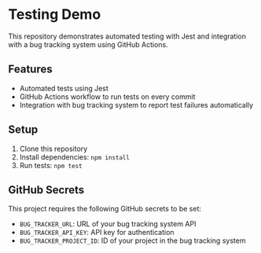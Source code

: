# Testing Demo

This repository demonstrates automated testing with Jest and integration with a bug tracking system using GitHub Actions.

## Features

- Automated tests using Jest
- GitHub Actions workflow to run tests on every commit
- Integration with bug tracking system to report test failures automatically

## Setup

1. Clone this repository
2. Install dependencies: `npm install`
3. Run tests: `npm test`

## GitHub Secrets

This project requires the following GitHub secrets to be set:

- `BUG_TRACKER_URL`: URL of your bug tracking system API
- `BUG_TRACKER_API_KEY`: API key for authentication
- `BUG_TRACKER_PROJECT_ID`: ID of your project in the bug tracking system

